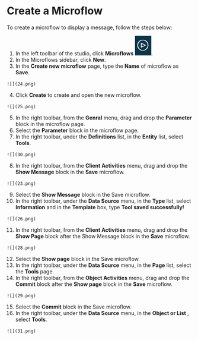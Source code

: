# Create a Microflow

To create a microflow to display a message, follow the steps below:

1.   In the left toolbar of the studio, click **Microflows** ![](22.png). 
2.   In the Microflows sidebar, click **New**. 
3.   In the **Create new microflow** page, type the **Name** of microflow as **Save**. 

    ![](24.png)

4.   Click **Create** to create and open the new microflow. 

    ![](25.png)

5.   In the right toolbar, from the **Genral** menu, drag and drop the **Parameter** block in the microflow page. 
6.   Select the **Parameter** block in the microflow page. 
7.   In the right toolbar, under the **Definitions** list, in the **Entity** list, select **Tools**. 

    ![](30.png)

8.   In the right toolbar, from the **Client Activities** menu, drag and drop the **Show Message** block in the **Save** microflow. 

    ![](23.png)

9.   Select the **Show Message** block in the Save microflow. 
10.  In the right toolbar, under the **Data Source** menu, in the **Type** list, select **Information** and in the **Template** box, type **Tool saved successfully!** 

    ![](26.png)

11.  In the right toolbar, from the **Client Activities** menu, drag and drop the **Show Page** block after the Show Message block in the **Save** microflow. 

    ![](28.png)

12.  Select the **Show page** block in the Save microflow. 
13.  In the right toolbar, under the **Data Source** menu, in the **Page** list, select the **Tools** page. 
14.  In the right toolbar, from the **Object Activities** menu, drag and drop the **Commit** block after the **Show page** block in the **Save** microflow. 

    ![](29.png)

15.  Select the **Commit** block in the Save microflow. 
16.  In the right toolbar, under the **Data Source** menu, in the **Object or List** , select **Tools**. 

    ![](31.png)


